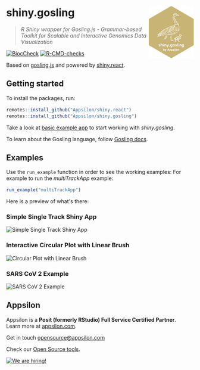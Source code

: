# shiny.gosling <a href="https://appsilon.github.io/shiny.gosling/"><img src="man/figures/logo.png" align="right" alt="shiny.gosling logo" style="height: 140px;"></a>

> _R Shiny wrapper for Gosling.js - Grammar-based Toolkit for Scalable and Interactive Genomics Data Visualization_

<!-- badges: start -->
[![BiocCheck](https://github.com/Appsilon/shiny.gosling/actions/workflows/bioc-check.yml/badge.svg)](https://github.com/Appsilon/shiny.gosling/actions/workflows/bioc-check.yml)
[![R-CMD-checks](https://github.com/Appsilon/shiny.gosling/actions/workflows/r-cmd-check.yml/badge.svg)](https://github.com/Appsilon/shiny.gosling/actions/workflows/r-cmd-check.yml)
<!-- badges: end -->

Based on [gosling.js](http://gosling-lang.org/) and powered by [shiny.react](https://appsilon.github.io/shiny.react/).

## Getting started

To install the packages, run:

```R
remotes::install_github("Appsilon/shiny.react")
remotes::install_github("Appsilon/shiny.gosling")
```

Take a look at [basic example app](https://github.com/Appsilon/shiny.gosling/blob/main/inst/examples/staticCircularBar/app.R) to start working with _shiny.gosling_.

To learn about the Gosling language, follow [Gosling docs](http://gosling-lang.org/tutorials/).

## Examples

Use the `run_example` function in order to see the working examples:
For example to run the *multiTrackApp* example:
```R
run_example("multiTrackApp")
```

Here is a preview of what's there:

### Simple Single Track Shiny App
![Simple Single Track Shiny App](https://github.com/Appsilon/shiny.gosling.js/raw/main/examples/singleTrackShiny.gif)

### Interactive Circular Plot with Linear Brush
![Circular Plot with Linear Brush](https://github.com/Appsilon/shiny.gosling.js/raw/70efce34abe21adf11ac1312de5673e219e62b73/examples/circularLinearBrush.gif)

### SARS CoV 2 Example
![SARS CoV 2 Example](https://github.com/Appsilon/shiny.gosling.js/raw/main/examples/sarsCov2.gif)

## Appsilon

<img src="https://avatars0.githubusercontent.com/u/6096772" align="right" alt="" width="6%" />

Appsilon is a **Posit (formerly RStudio) Full Service Certified Partner**.<br/>
Learn more
at [appsilon.com](https://appsilon.com).

Get in touch [opensource@appsilon.com](mailto:opensource@appsilon.com)

Check our [Open Source tools](https://shiny.tools).

<a href = "https://appsilon.com/careers/" target="_blank"><img src="http://d2v95fjda94ghc.cloudfront.net/hiring.png" alt="We are hiring!"/></a>
